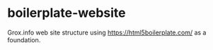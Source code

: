 # boilerplate-website
Grox.info web site structure using https://html5boilerplate.com/ as a foundation.
